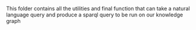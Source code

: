 This folder contains all the utilities and final function that can take a natural language query and produce a sparql query to be run on our knowledge graph

